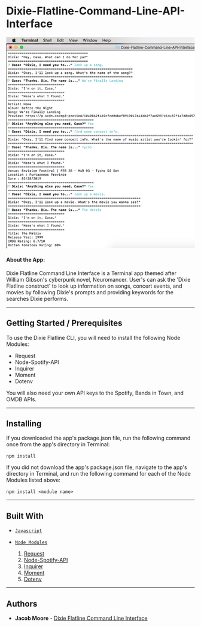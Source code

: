 # Dixie-Flatline-Command-Line-API-Interface

![Dixie Flatline CLI Img](readme-images/dixie-flatline-cli.png) 

#### About the App: 

Dixie Flatline Command Line Interface is a Terminal app themed after William Gibson's cyberpunk novel, Neuromancer. User's can ask the 'Dixie Flatline construct' to look up information on songs, concert events, and movies by following Dixie's prompts and providing keywords for the searches Dixie performs.

<hr>

## Getting Started / Prerequisites

To use the Dixie Flatline CLI, you will need to install the following Node Modules:
* Request
* Node-Spotify-API
* Inquirer
* Moment
* Dotenv

You will also need your own API keys to the Spotify, Bands in Town, and OMDB APIs.

<hr>

## Installing

If you downloaded the app's package.json file, run the following command once from the app's directory in Terminal:

```
npm install
```

If you did not download the app's package.json file, navigate to the app's directory in Terminal, and run the following command for each of the Node Modules listed above:

```
npm install <module name>
```

<hr>

## Built With

* [`Javascript`](https://developer.mozilla.org/en-US/docs/Web/JavaScript)

* [`Node Modules`](https://www.npmjs.com/)
    1. [Request](https://www.npmjs.com/package/request)
    2. [Node-Spotify-API](https://www.npmjs.com/package/node-spotify-api)
    3. [Inquirer](https://www.npmjs.com/package/inquirer)
    4. [Moment](https://www.npmjs.com/package/moment)
    5. [Dotenv](https://www.npmjs.com/package/dotenv)

<hr>

## Authors

* **Jacob Moore** - [Dixie Flatline Command Line Interface](https://github.com/jrmoore117/Dixie-Flatline-Command-Line-API-Interface)